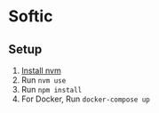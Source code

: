 # Softic

## Setup

1. [Install nvm](https://github.com/nvm-sh/nvm)
2. Run `nvm use`
3. Run `npm install`
4. For Docker, Run `docker-compose up`
